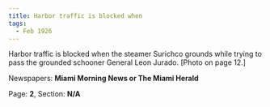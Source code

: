 ```yaml
---  
title: Harbor traffic is blocked when  
tags:  
  - Feb 1926  
---  
```

  
Harbor traffic is blocked when the steamer Surichco grounds while trying to pass the grounded schooner General Leon Jurado. [Photo on page 12.]  
  
Newspapers: **Miami Morning News or The Miami Herald**  
  
Page: **2**, Section: **N/A** 
